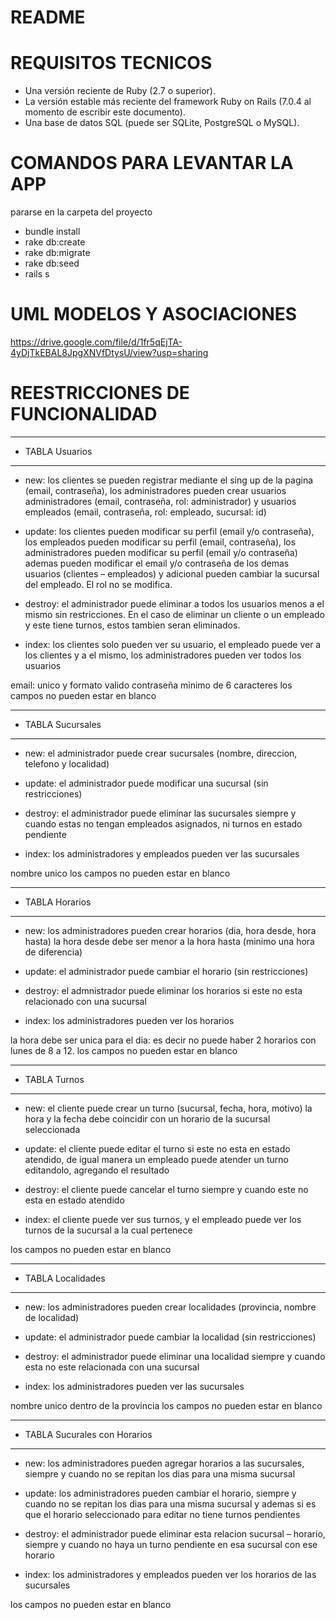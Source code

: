 # README

# REQUISITOS TECNICOS

- Una versión reciente de Ruby (2.7 o superior). 
- La versión estable más reciente del framework Ruby on Rails (7.0.4 al momento de escribir este documento). 
- Una base de datos SQL (puede ser SQLite, PostgreSQL o MySQL). 


# COMANDOS PARA LEVANTAR LA APP

pararse en la carpeta del proyecto

- bundle install 
- rake db:create
- rake db:migrate
- rake db:seed
- rails s


# UML MODELOS Y ASOCIACIONES

https://drive.google.com/file/d/1fr5qEjTA-4yDjTkEBAL8JpgXNVfDtysU/view?usp=sharing

# REESTRICCIONES DE FUNCIONALIDAD

---------------------------------------------------------------------------------------------------------------
* TABLA Usuarios
---------------------------------------------------------------------------------------------------------------
- new: los clientes se pueden registrar mediante el sing up de la pagina (email, contraseña), los administradores pueden crear usuarios administradores (email, contraseña, rol: administrador) y usuarios empleados (email, contraseña, rol: empleado, sucursal: id)

- update: los clientes pueden modificar su perfil (email y/o contraseña), los empleados pueden modificar su perfil (email, contraseña), los administradores pueden modificar su perfil (email y/o contraseña) ademas pueden modificar el email y/o contraseña de los demas usuarios (clientes – empleados) y adicional pueden cambiar la sucursal del empleado. El rol no se modifica.

- destroy: el administrador puede eliminar a todos los usuarios menos a el mismo sin restricciones.
En el caso de eliminar un cliente o un empleado y este tiene turnos, estos tambien seran eliminados.

- index: los clientes solo pueden ver su usuario, el empleado puede ver a los clientes y a el mismo, los administradores pueden ver todos los usuarios

email: unico y formato valido
contraseña minimo de 6 caracteres
los campos no pueden estar en blanco

----------------------------------------------------------------------------------------------------------------
* TABLA Sucursales
----------------------------------------------------------------------------------------------------------------
- new: el administrador puede crear sucursales (nombre, direccion, telefono y localidad)

- update: el administrador puede modificar una sucursal (sin restricciones)

- destroy: el administrador puede eliminar las sucursales siempre y cuando estas no tengan empleados asignados, ni turnos en estado pendiente

- index: los administradores y empleados pueden ver las sucursales

nombre unico
los campos no pueden estar en blanco

----------------------------------------------------------------------------------------------------------------
* TABLA Horarios
----------------------------------------------------------------------------------------------------------------
- new: los administradores pueden crear horarios (dia, hora desde, hora hasta) la hora desde debe ser menor a la hora hasta (minimo una hora de diferencia)

- update: el administrador puede cambiar el horario (sin restricciones)

- destroy: el admnistrador puede eliminar los horarios si este no esta relacionado con una sucursal

- index: los administradores pueden ver los horarios 

la hora debe ser unica para el dia: es decir no puede haber 2 horarios con lunes de 8 a 12.
los campos no pueden estar en blanco

---------------------------------------------------------------------------------------------------------------
* TABLA Turnos
---------------------------------------------------------------------------------------------------------------
- new: el cliente puede crear un turno (sucursal, fecha, hora, motivo) la hora y la fecha debe coincidir con un horario de la sucursal seleccionada

- update: el cliente puede editar el turno si este no esta en estado atendido, de igual manera un empleado puede atender un turno editandolo, agregando el resultado

- destroy: el cliente puede cancelar el turno siempre y cuando este no esta en estado atendido

- index: el cliente puede ver sus turnos, y el empleado puede ver los turnos de la sucursal a la cual pertenece

los campos no pueden estar en blanco

----------------------------------------------------------------------------------------------------------------
* TABLA Localidades
----------------------------------------------------------------------------------------------------------------
- new: los administradores pueden crear localidades (provincia, nombre de localidad)

- update: el administrador puede cambiar la localidad (sin restricciones)

- destroy: el administrador puede eliminar una localidad siempre y cuando esta no este relacionada con una sucursal

- index: los administradores pueden ver las sucursales

nombre unico dentro de la provincia
los campos no pueden estar en blanco

--------------------------------------------------------------------------------------------------------------------
* TABLA Sucurales con Horarios
--------------------------------------------------------------------------------------------------------------------
- new: los administradores pueden agregar horarios a las sucursales, siempre y cuando no se repitan los dias para una misma sucursal

- update: los administradores pueden cambiar el horario, siempre y cuando no se repitan los dias para una misma sucursal y ademas si es que el horario seleccionado para editar no tiene turnos pendientes

- destroy: el administrador puede eliminar esta relacion sucursal – horario, siempre y cuando no haya un turno pendiente en esa sucursal con ese horario

- index: los administradores y empleados pueden ver los horarios de las sucursales

los campos no pueden estar en blanco
